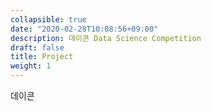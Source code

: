 ```yaml
---
collapsible: true
date: "2020-02-28T10:08:56+09:00"
description: 데이콘 Data Science Competition
draft: false
title: Project
weight: 1
---
```


데이콘

